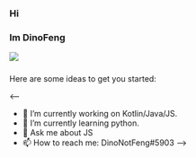 ### Hi
 ### Im DinoFeng
 ![](https://github-readme-stats.vercel.app/api?username=dinofengz&show_icons=true&theme=tokyonight)
 ### 
Here are some ideas to get you started:

<--
- 🔭 I’m currently working on Kotlin/Java/JS.
- 🌱 I’m currently learning python.
- 💬 Ask me about JS
- 📫 How to reach me: DinoNotFeng#5903
-->
